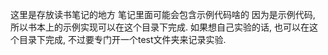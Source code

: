 这里是存放读书笔记的地方
笔记里面可能会包含示例代码啥的
因为是示例代码, 所以书本上的示例实现可以在这个目录下完成.
如果想自己实验的话, 也可以在这个目录下完成, 不过要专门开一个test文件夹来记录实验.

